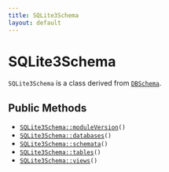 ```yaml
---
title: SQLite3Schema
layout: default
---
```


# SQLite3Schema

<code>SQLite3Schema</code> is a class derived from <code><a href="DBSchema">DBSchema</a></code>.

## Public Methods

* <code><a href="SQLite3Schema%3A%3AmoduleVersion">SQLite3Schema::moduleVersion</a>()</code>
* <code><a href="SQLite3Schema%3A%3Adatabases">SQLite3Schema::databases</a>()</code>
* <code><a href="SQLite3Schema%3A%3Aschemata">SQLite3Schema::schemata</a>()</code>
* <code><a href="SQLite3Schema%3A%3Atables">SQLite3Schema::tables</a>()</code>
* <code><a href="SQLite3Schema%3A%3Aviews">SQLite3Schema::views</a>()</code>

